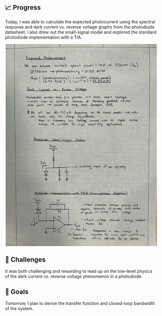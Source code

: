 ## 📈 Progress

Today, I was able to calculate the expected photocurrent using the spectral response and dark current vs. reverse voltage graphs from the photodiode datasheet. i also drew out the small-signal model and explored the standard photodiode implementation with a TIA.

<p align="center">
 <img src="./Images/Day9.jpg" alt="Day8" width="500"/>
</p>

## 🧩 Challenges

It was both challenging and rewarding to read up on the low-level physics of the dark current vs. reverse voltage phenomenon in a photodiode. 

## 🥅 Goals

Tomorrow, I plan to derive the transfer function and closed-loop bandwidth of the system. 
